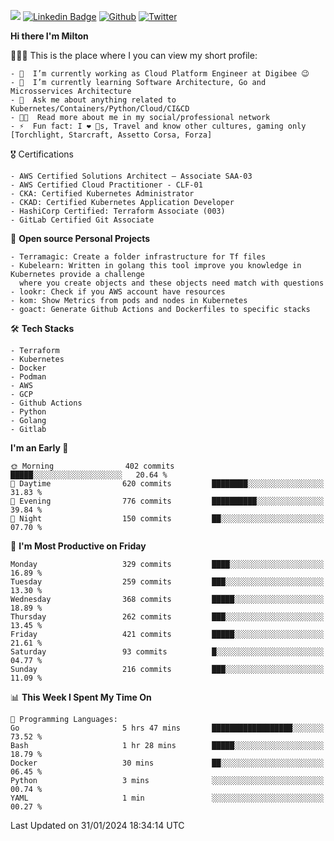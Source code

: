 ![](https://komarev.com/ghpvc/?username=miltlima&color=blueviolet) [![Linkedin Badge](https://img.shields.io/badge/-LinkedIn-blue?style=flat-square&logo=Linkedin&logoColor=white&link=https://www.linkedin.com/in/miltonlimaj/)](https://www.linkedin.com/in/miltonlimaj/) [![Github](https://img.shields.io/github/followers/miltlima?style=social)](https://github.com/miltlima?tab=followers) [![Twitter](https://img.shields.io/twitter/follow/milt_lima?style=social)](https://twitter.com/milt_lima)
 


     
**Hi there I'm Milton**

👨🏽‍💻 This is the place where I you can view my short profile:
```text
- 🔭  I’m currently working as Cloud Platform Engineer at Digibee 😉
- 🌱  I’m currently learning Software Architecture, Go and Microsservices Architecture
- 💬  Ask me about anything related to Kubernetes/Containers/Python/Cloud/CI&CD
- 👨‍💻  Read more about me in my social/professional network
- ⚡  Fun fact: I ❤️ 🐶s, Travel and know other cultures, gaming only [Torchlight, Starcraft, Assetto Corsa, Forza]
```
🎖 Certifications
```text
- AWS Certified Solutions Architect – Associate SAA-03
- AWS Certified Cloud Practitioner - CLF-01
- CKA: Certified Kubernetes Administrator
- CKAD: Certified Kubernetes Application Developer
- HashiCorp Certified: Terraform Associate (003)
- GitLab Certified Git Associate
```
📐 **Open source Personal Projects**

```text
- Terramagic: Create a folder infrastructure for Tf files
- Kubelearn: Written in golang this tool improve you knowledge in Kubernetes provide a challenge
  where you create objects and these objects need match with questions
- lookr: Check if you AWS account have resources
- kom: Show Metrics from pods and nodes in Kubernetes
- goact: Generate Github Actions and Dockerfiles to specific stacks
```
🛠 **Tech Stacks**

```text
- Terraform
- Kubernetes
- Docker
- Podman
- AWS
- GCP
- Github Actions
- Python
- Golang
- Gitlab
```         

<!--START_SECTION:waka-->
**I'm an Early 🐤** 

```text
🌞 Morning                402 commits         █████░░░░░░░░░░░░░░░░░░░░   20.64 % 
🌆 Daytime                620 commits         ████████░░░░░░░░░░░░░░░░░   31.83 % 
🌃 Evening                776 commits         ██████████░░░░░░░░░░░░░░░   39.84 % 
🌙 Night                  150 commits         ██░░░░░░░░░░░░░░░░░░░░░░░   07.70 % 
```
📅 **I'm Most Productive on Friday** 

```text
Monday                   329 commits         ████░░░░░░░░░░░░░░░░░░░░░   16.89 % 
Tuesday                  259 commits         ███░░░░░░░░░░░░░░░░░░░░░░   13.30 % 
Wednesday                368 commits         █████░░░░░░░░░░░░░░░░░░░░   18.89 % 
Thursday                 262 commits         ███░░░░░░░░░░░░░░░░░░░░░░   13.45 % 
Friday                   421 commits         █████░░░░░░░░░░░░░░░░░░░░   21.61 % 
Saturday                 93 commits          █░░░░░░░░░░░░░░░░░░░░░░░░   04.77 % 
Sunday                   216 commits         ███░░░░░░░░░░░░░░░░░░░░░░   11.09 % 
```


📊 **This Week I Spent My Time On** 

```text
💬 Programming Languages: 
Go                       5 hrs 47 mins       ██████████████████░░░░░░░   73.52 % 
Bash                     1 hr 28 mins        █████░░░░░░░░░░░░░░░░░░░░   18.79 % 
Docker                   30 mins             ██░░░░░░░░░░░░░░░░░░░░░░░   06.45 % 
Python                   3 mins              ░░░░░░░░░░░░░░░░░░░░░░░░░   00.74 % 
YAML                     1 min               ░░░░░░░░░░░░░░░░░░░░░░░░░   00.27 % 
```


 Last Updated on 31/01/2024 18:34:14 UTC
<!--END_SECTION:waka-->
